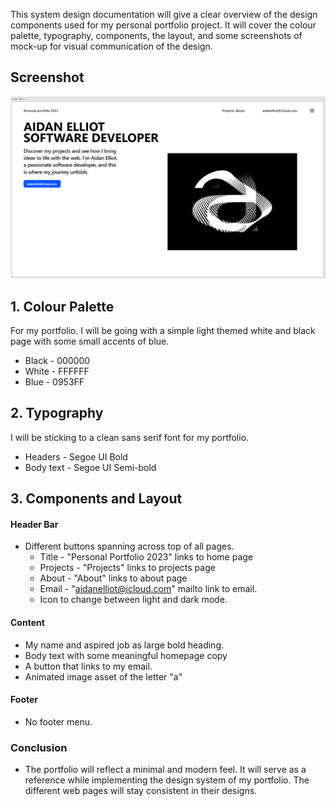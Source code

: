 This system design documentation will give a clear overview of the design components used for my personal portfolio project. It will cover the colour palette, typography, components, the layout, and some screenshots of mock-up for visual communication of the design.

## Screenshot
![Alt text](https://github.com/aidan-elliot/cst3106_labs/blob/Lab4/LAB4/Screenshot%202023-10-05%20030628.png?raw=true)
## 1. Colour Palette
For my portfolio. I will be going with a simple light themed white and black page with some small accents of blue. 
- Black - 000000
- White - FFFFFF
- Blue - 0953FF

## 2. Typography
I will be sticking to a clean sans serif font for my portfolio.
- Headers - Segoe UI Bold
- Body text - Segoe UI Semi-bold

## 3. Components and Layout
#### Header Bar
- Different buttons spanning across top of all pages.
	- Title - "Personal Portfolio 2023" links to home page
	- Projects - "Projects" links to projects page
	- About - "About" links to about page
	- Email - "aidanelliot@icloud.com" mailto link to email.
	- Icon to change between light and dark mode.
#### Content
- My name and aspired job as large bold heading.
- Body text with some meaningful homepage copy
- A button that links to my email.
- Animated image asset of the letter "a"
#### Footer
- No footer menu.

### Conclusion
- The portfolio will reflect a minimal and modern feel. It will serve as a reference while implementing the design system of my portfolio. The different web pages will stay consistent in their designs.
